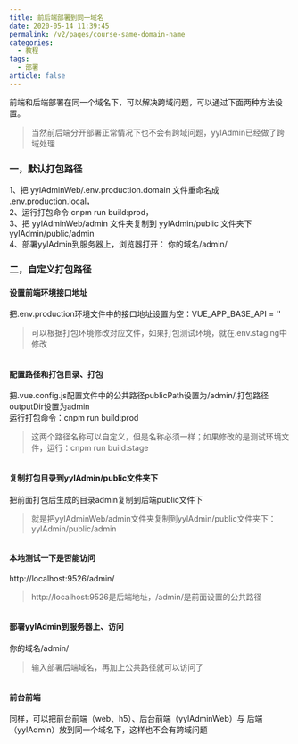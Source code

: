 ```yaml
---
title: 前后端部署到同一域名
date: 2020-05-14 11:39:45
permalink: /v2/pages/course-same-domain-name
categories: 
  - 教程
tags: 
  - 部署
article: false
---
```


前端和后端部署在同一个域名下，可以解决跨域问题，可以通过下面两种方法设置。
>当然前后端分开部署正常情况下也不会有跨域问题，yylAdmin已经做了跨域处理

### 一，默认打包路径
1、把 yylAdminWeb/.env.production.domain 文件重命名成 .env.production.local，  
2、运行打包命令 cnpm run build:prod，  
3、把 yylAdminWeb/admin 文件夹复制到 yylAdmin/public 文件夹下 yylAdmin/public/admin  
4、部署yylAdmin到服务器上，浏览器打开： 你的域名/admin/

### 二，自定义打包路径

#### 设置前端环境接口地址
把.env.production环境文件中的接口地址设置为空：VUE_APP_BASE_API = ''  
>可以根据打包环境修改对应文件，如果打包测试环境，就在.env.staging中修改  
<img :src="$withBase('/img-v2/course/same-domain-name/1-env-prod.png')" alt="">

#### 配置路径和打包目录、打包
把.vue.config.js配置文件中的公共路径publicPath设置为/admin/,打包路径outputDir设置为admin  
运行打包命令：cnpm run build:prod
>这两个路径名称可以自定义，但是名称必须一样；如果修改的是测试环境文件，运行：cnpm run build:stage
<img :src="$withBase('/img-v2/course/same-domain-name/2-vue-config-js.png')" alt="">

#### 复制打包目录到yylAdmin/public文件夹下
把前面打包后生成的目录admin复制到后端public文件下
>就是把yylAdminWeb/admin文件夹复制到yylAdmin/public文件夹下：yylAdmin/public/admin
<img :src="$withBase('/img-v2/course/same-domain-name/3-copy-yyladmin-public.png')" alt="">

#### 本地测试一下是否能访问
http://localhost:9526/admin/
>http://localhost:9526是后端地址，/admin/是前面设置的公共路径
<img :src="$withBase('/img-v2/course/same-domain-name/4-localhost-open.png')" alt="">

#### 部署yylAdmin到服务器上、访问
你的域名/admin/
>输入部署后端域名，再加上公共路径就可以访问了
<img :src="$withBase('/img-v2/course/same-domain-name/5-pro-open.png')" alt="">

#### 前台前端
同样，可以把前台前端（web、h5）、后台前端（yylAdminWeb）与 后端（yylAdmin）放到同一个域名下，这样也不会有跨域问题
